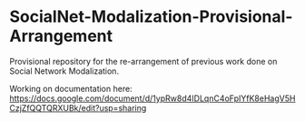 # SocialNet-Modalization-Provisional-Arrangement
Provisional repository for the re-arrangement of previous work done on Social Network Modalization.


Working on documentation here: https://docs.google.com/document/d/1ypRw8d4IDLqnC4oFpIYfK8eHagV5HCzjZfQQTQRXUBk/edit?usp=sharing

